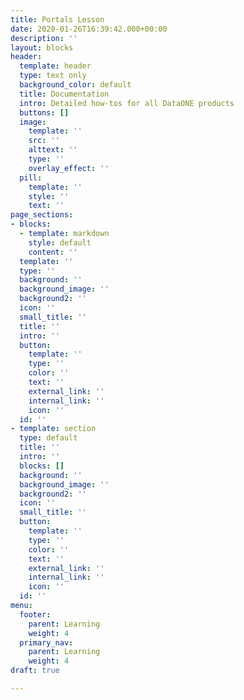 ```yaml
---
title: Portals Lesson
date: 2020-01-26T16:39:42.000+00:00
description: ''
layout: blocks
header:
  template: header
  type: text only
  background_color: default
  title: Documentation
  intro: Detailed how-tos for all DataONE products
  buttons: []
  image:
    template: ''
    src: ''
    alttext: ''
    type: ''
    overlay_effect: ''
  pill:
    template: ''
    style: ''
    text: ''
page_sections:
- blocks:
  - template: markdown
    style: default
    content: ''
  template: ''
  type: ''
  background: ''
  background_image: ''
  background2: ''
  icon: ''
  small_title: ''
  title: ''
  intro: ''
  button:
    template: ''
    type: ''
    color: ''
    text: ''
    external_link: ''
    internal_link: ''
    icon: ''
  id: ''
- template: section
  type: default
  title: ''
  intro: ''
  blocks: []
  background: ''
  background_image: ''
  background2: ''
  icon: ''
  small_title: ''
  button:
    template: ''
    type: ''
    color: ''
    text: ''
    external_link: ''
    internal_link: ''
    icon: ''
  id: ''
menu:
  footer:
    parent: Learning
    weight: 4
  primary_nav:
    parent: Learning
    weight: 4
draft: true

---
```

